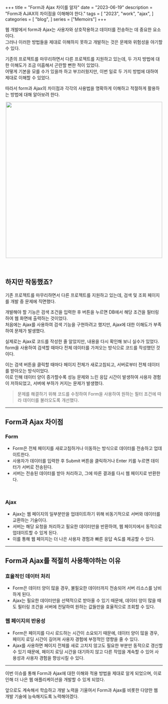 +++
title = "Form과 Ajax 차이를 알자"
date = "2023-06-19"
description = "Form과 AJAX의 차이점을 이해해야 한다."
tags = [
    "2023",
    "work",
    "ajax",
]
categories = [
    "blog",
]
series = ["Memoirs"]
+++

웹 개발에서 form과 Ajax는 사용자와 상호작용하고 데이터를 전송하는 데 중요한 요소이다. <br> 그러나 이러한 방법들을 제대로 이해하지 못하고 개발하는 것은 문제와 위험성을 야기할 수 있다.

기존의 프로젝트를 마무리하면서 다른 프로젝트를 지원하고 있는데, 두 가지 방법에 대한 이해도가 조금 미흡해서 곤란할 뻔한 적이 있었다. <br> 어떻게 기본을 모를 수가 있을까 하고 부끄러웠지만, 이번 일로 두 가지 방법에 대하여 제대로 이해할 수 있었다.

따라서 form과 Ajax의 차이점과 각각의 사용법을 명확하게 이해하고 적절하게 활용하는 방법에 대해 알아보려 한다.

<p align="center"><img src="https://github.com/kmseunh/blog/assets/105186724/26f40f49-e21d-4f09-8791-a3a96c6332e5" width="500"></p>

<!--more-->

<br>

## 하지만 작동했죠?

기존 프로젝트를 마무리하면서 다른 프로젝트를 지원하고 있는데, 검색 및 조회 페이지를 개발 중 문제에 직면했다.

개발해야 할 기능은 검색 조건을 입력한 후 버튼을 누르면 DB에서 해당 조건을 필터링하여 웹 화면에 출력하는 것이었다. <br> 처음에는 Ajax를 사용하여 검색 기능을 구현하려고 했지만, Ajax에 대한 이해도가 부족하여 문제가 발생했다.

실제로는 Ajax로 코드를 작성한 줄 알았지만, 내용을 다시 확인해 보니 실수가 있었다. <br> form을 사용하여 검색할 때마다 전체 데이터를 가져오는 방식으로 코드를 작성했던 것이다.

이는 검색 버튼을 클릭할 때마다 페이지 전체가 새로고침되고, 서버로부터 전체 데이터를 받아오는 방식이었다. <br> 이로 인해 데이터 양이 증가할수록 성능 문제와 느린 응답 시간이 발생하여 사용자 경험이 저하되었고, 서버에 부하가 커지는 문제가 발생했다.
> 문제를 해결하기 위해 코드를 수정하여 Form을 사용하여 원하는 필터 조건에 따라 데이터를 불러오도록 개선했다.

<hr>

## Form과 Ajax 차이점

### Form

- Form은 전체 페이지를 새로고침하거나 이동하는 방식으로 데이터를 전송하고 업데이트한다.
- 사용자가 데이터를 입력한 후 Submit 버튼을 클릭하거나 Enter 키를 누르면 데이터가 서버로 전송된다.
- 서버는 전송된 데이터를 받아 처리하고, 그에 따른 결과를 다시 웹 페이지로 반환한다.

<br>

### Ajax

- Ajax는 웹 페이지의 일부분만을 업데이트하기 위해 비동기적으로 서버와 데이터를 교환하는 기술이다.
- 서버는 해당 요청을 처리하고 필요한 데이터만을 반환하여, 웹 페이지에서 동적으로 업데이트할 수 있게 된다.
- 이를 통해 웹 페이지는 더 나은 사용자 경험과 빠른 응답 속도를 제공할 수 있다.

<hr>

## Form과 Ajax를 적절히 사용해야하는 이유

### 효율적인 데이터 처리

- Form은 데이터 양이 많을 경우, 불필요한 데이터까지 전송되어 서버 리소스를 낭비하게 된다.
- Ajax는 필요한 데이터만을 선택적으로 받아올 수 있기 때문에, 데이터 양이 많을 때도 필터링 조건을 서버에 전달하여 원하는 값들만을 효율적으로 조회할 수 있다.

### 웹 페이지의 반응성

- Form은 페이지를 다시 로드하는 시간이 소요되기 때문에, 데이터 양이 많을 경우, 페이지 로딩 시간이 길어져 사용자 경험에 부정적인 영향을 줄 수 있다.
- Ajax를 사용하면 페이지 전체를 새로 고치지 않고도 필요한 부분만 동적으로 갱신할 수 있기 때문에, 페이지 로딩 시간을 대기하지 않고 다른 작업을 계속할 수 있어 사용성과 사용자 경험을 향상시킬 수 있다.

<hr>

이번 이슈를 통해 Form과 Ajax에 대한 이해와 적용 방법을 제대로 알게 되었으며, 이로 인해 더 나은 웹 애플리케이션을 개발할 수 있게 되었다.

앞으로도 계속해서 학습하고 개발 노력을 기울여서 Form과 Ajax를 비롯한 다양한 웹 개발 기술에 능숙해지도록 노력해야겠다.
